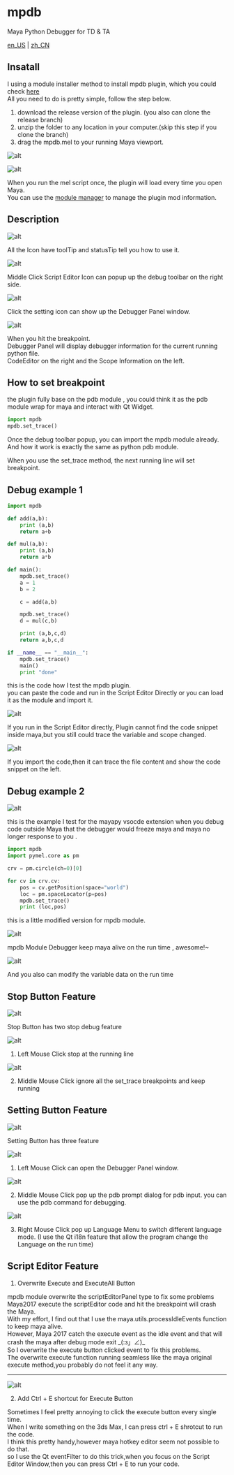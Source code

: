 # mpdb

Maya Python Debugger for TD & TA

[en_US](./README.md) | [zh_CN](./README_zh_CN.md)

## Insatall 

I using a module installer method to install mpdb plugin, which you could check [here](https://github.com/robertjoosten/maya-module-installer)   
All you need to do is pretty simple, follow the step below.
1. download the release version of the plugin. (you also can clone the release branch)
2. unzip the folder to any location in your computer.(skip this step if you clone the branch)
3. drag the mpdb.mel to your running Maya viewport.

![alt](img/0.gif)

![alt](img/01.gif)

When you run the mel script once, the plugin will load every time you open Maya.    
You can use the [module manager](https://github.com/robertjoosten/maya-module-manager) to manage the plugin mod information.   

## Description

![alt](img/02.gif)

All the Icon have toolTip and statusTip tell you how to use it.

![alt](img/02_01.gif)

Middle Click Script Editor Icon can popup up the debug toolbar on the right side.

![alt](img/02_02.gif)

Click the setting icon can show up the Debugger Panel window.

![alt](img/02_03.png)

When you hit the breakpoint.     
Debugger Panel will display debugger information for the current running python file.      
CodeEditor on the right and the Scope Information on the left.     

## How to set breakpoint

the plugin fully base on the pdb module , you could think it as the pdb module wrap for maya and interact with Qt Widget.

```python
import mpdb
mpdb.set_trace()
```

Once the debug toolbar popup, you can import the mpdb module already.     
And how it work is exactly the same as python pdb module.

When you use the set_trace method, the next running line will set breakpoint.

## Debug example 1

```Python
import mpdb

def add(a,b):
    print (a,b)
    return a+b

def mul(a,b):
    print (a,b)
    return a*b

def main():
    mpdb.set_trace()
    a = 1
    b = 2

    c = add(a,b)

    mpdb.set_trace()
    d = mul(c,b)

    print (a,b,c,d)
    return a,b,c,d

if __name__ == "__main__":
    mpdb.set_trace()
    main()
    print "done"
```

this is the code how I test the mpdb plugin.    
you can paste the code and run in the Script Editor Directly or you can load it as the module and import it.

![alt](img/03.gif)

If you run in the Script Editor directly, Plugin cannot find the code snippet inside maya,but you still could trace the variable and scope changed.

![alt](img/04.gif)

If you import the code,then it can trace the file content and show the code snippet on the left.

## Debug example 2

![alt](img/05.gif)

this is the example I test for the mayapy vsocde extension
when you debug code outside Maya that the debugger would freeze maya and maya no longer response to you .

```Python
import mpdb
import pymel.core as pm

crv = pm.circle(ch=0)[0]

for cv in crv.cv:
    pos = cv.getPosition(space="world")
    loc = pm.spaceLocator(p=pos)
    mpdb.set_trace()
    print (loc,pos)
```
this is a little modified version for mpdb module.

![alt](img/06.gif)

mpdb Module Debugger keep maya alive on the run time , awesome!~

![alt](img/07.gif)

And you also can modify the variable data on the run time

## Stop Button Feature

![alt](img/stop.png)

Stop Button has two stop debug feature

![alt](img/08.gif)

1. Left Mouse Click stop at the running line

![alt](img/09.gif)

2. Middle Mouse Click ignore all the set_trace breakpoints and keep running

## Setting Button Feature

![alt](img/setting.png)

Setting Button has three feature

![alt](img/02_02.gif)

1. Left Mouse Click can open the Debugger Panel window.

![alt](img/10.gif)

2. Middle Mouse Click pop up the pdb prompt dialog for pdb input. you can use the pdb command for debugging.

![alt](img/11.gif)

3. Right Mouse Click pop up Language Menu to switch different language mode. (I use the Qt i18n feature that allow the program change the Language on the run time)

## Script Editor Feature

1. Overwrite Execute and ExecuteAll Button

mpdb module overwrite the scriptEditorPanel type to fix some problems    
Maya2017 execute the scriptEditor code and hit the breakpoint will crash the Maya.   
With my effort, I find out that I use the maya.utils.processIdleEvents function to keep maya alive.   
However, Maya 2017 catch the execute event as the idle event and that will crash the maya after debug mode exit \_(:з」∠)_   
So I overwrite the execute button clicked event to fix this problems.   
The overwrite execute function running seamless like the maya original execute method,you probably do not feel it any way.

---

![alt](img/12.gif)

2. Add Ctrl + E shortcut for Execute Button

Sometimes I feel pretty annoying to click the execute button every single time.   
When I write something on the 3ds Max, I can press ctrl + E shrotcut to run the code.   
I think this pretty handy,however maya hotkey editor seem not possible to do that.   
so I use the Qt eventFilter to do this trick,when you focus on the Script Editor Window,then you can press Ctrl + E to run your code. 
